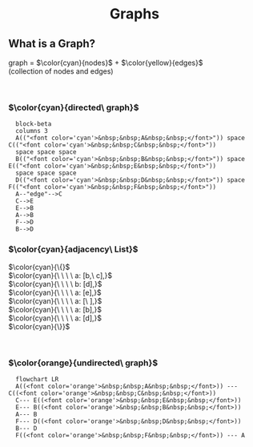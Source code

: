 <h1 align="center">Graphs</h1>

## What is a Graph?
graph = $\color{cyan}{nodes}$ + $\color{yellow}{edges}$ &nbsp;&nbsp;&nbsp;&nbsp;&nbsp;&nbsp;&nbsp;&nbsp;&nbsp;&nbsp;  (collection of nodes and edges)

<br/>

### $\color{cyan}{directed\ graph}$ 

```mermaid
  block-beta
  columns 3
  A(("<font color='cyan'>&nbsp;&nbsp;A&nbsp;&nbsp;</font>")) space C(("<font color='cyan'>&nbsp;&nbsp;C&nbsp;&nbsp;</font>"))
  space space space
  B(("<font color='cyan'>&nbsp;&nbsp;B&nbsp;&nbsp;</font>")) space E(("<font color='cyan'>&nbsp;&nbsp;E&nbsp;&nbsp;</font>"))
  space space space
  D(("<font color='cyan'>&nbsp;&nbsp;D&nbsp;&nbsp;</font>")) space F(("<font color='cyan'>&nbsp;&nbsp;F&nbsp;&nbsp;</font>"))
  A--"edge"-->C
  C-->E
  E-->B
  A-->B
  F-->D
  B-->D
```

### $\color{cyan}{adjacency\ List}$

$\color{cyan}{\{}$ <br/>
$\color{cyan}{\ \ \ \ a: [b,\ c],}$<br/>
$\color{cyan}{\ \ \ \ b: [d],}$<br/>
$\color{cyan}{\ \ \ \ a: [e],}$<br/>
$\color{cyan}{\ \ \ \ a: [\ ],}$<br/>
$\color{cyan}{\ \ \ \ a: [b],}$<br/>
$\color{cyan}{\ \ \ \ a: [d],}$<br/>
$\color{cyan}{\}}$

<br/>

### $\color{orange}{undirected\ graph}$ 

```mermaid
  flowchart LR
  A((<font color='orange'>&nbsp;&nbsp;A&nbsp;&nbsp;</font>)) --- C((<font color='orange'>&nbsp;&nbsp;C&nbsp;&nbsp;</font>))
  C--- E((<font color='orange'>&nbsp;&nbsp;E&nbsp;&nbsp;</font>))
  E--- B((<font color='orange'>&nbsp;&nbsp;B&nbsp;&nbsp;</font>))
  A--- B
  F--- D((<font color='orange'>&nbsp;&nbsp;D&nbsp;&nbsp;</font>))
  B--- D
  F((<font color='orange'>&nbsp;&nbsp;F&nbsp;&nbsp;</font>)) --- A


```
